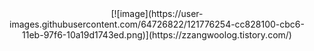 <center>[![image](https://user-images.githubusercontent.com/64726822/121776254-cc828100-cbc6-11eb-97f6-10a19d1743ed.png)](https://zzangwoolog.tistory.com/)</center>
